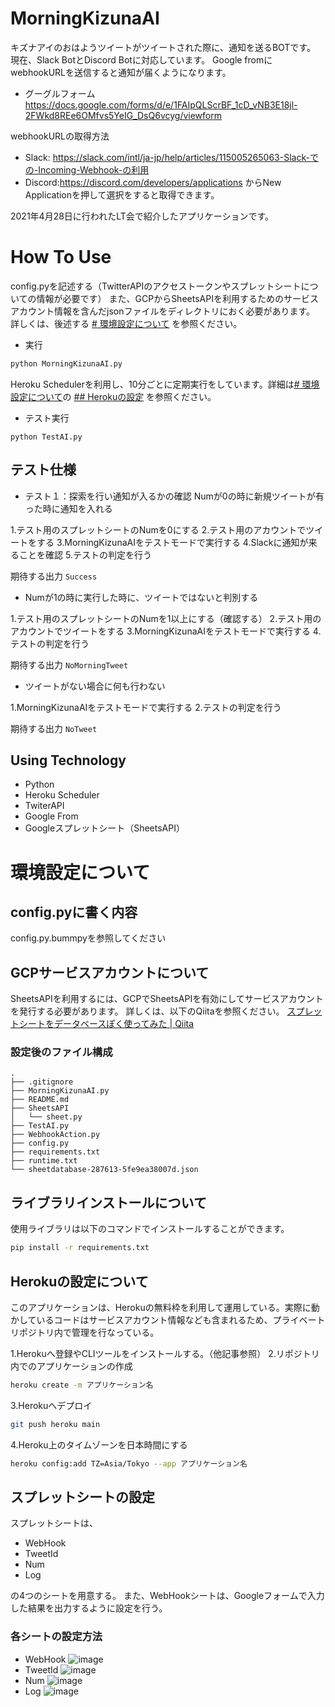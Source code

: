 # MorningKizunaAI

キズナアイのおはようツイートがツイートされた際に、通知を送るBOTです。
現在、Slack BotとDiscord Botに対応しています。
Google fromにwebhookURLを送信すると通知が届くようになります。

- グーグルフォーム
https://docs.google.com/forms/d/e/1FAIpQLScrBF_1cD_vNB3E18jl-2FWkd8REe6OMfvs5YeIG_DsQ6vcyg/viewform

webhookURLの取得方法

- Slack: https://slack.com/intl/ja-jp/help/articles/115005265063-Slack-での-Incoming-Webhook-の利用
- Discord:https://discord.com/developers/applications からNew Applicationを押して選択をすると取得できます。

2021年4月28日に行われたLT会で紹介したアプリケーションです。

# How To Use
config.pyを記述する（TwitterAPIのアクセストークンやスプレットシートについての情報が必要です）
また、GCPからSheetsAPIを利用するためのサービスアカウント情報を含んだjsonファイルをディレクトリにおく必要があります。
詳しくは、後述する [# 環境設定について](https://github.com/kurikinton105/MorningKizunaAI#%E7%92%B0%E5%A2%83%E8%A8%AD%E5%AE%9A%E3%81%AB%E3%81%A4%E3%81%84%E3%81%A6) を参照ください。

* 実行

```bash
python MorningKizunaAI.py
```

Heroku Schedulerを利用し、10分ごとに定期実行をしています。詳細は[# 環境設定について](https://github.com/kurikinton105/MorningKizunaAI#%E7%92%B0%E5%A2%83%E8%A8%AD%E5%AE%9A%E3%81%AB%E3%81%A4%E3%81%84%E3%81%A6)の [## Herokuの設定](https://github.com/kurikinton105/MorningKizunaAI#heroku%E3%81%AE%E8%A8%AD%E5%AE%9A%E3%81%AB%E3%81%A4%E3%81%84%E3%81%A6) を参照ください。

* テスト実行

```
python TestAI.py
```

## テスト仕様

* テスト１：探索を行い通知が入るかの確認
Numが0の時に新規ツイートが有った時に通知を入れる

1.テスト用のスプレットシートのNumを0にする
2.テスト用のアカウントでツイートをする
3.MorningKizunaAIをテストモードで実行する
4.Slackに通知が来ることを確認
5.テストの判定を行う

期待する出力
`Success`


* Numが1の時に実行した時に、ツイートではないと判別する

1.テスト用のスプレットシートのNumを1以上にする（確認する）
2.テスト用のアカウントでツイートをする
3.MorningKizunaAIをテストモードで実行する
4.テストの判定を行う

期待する出力
`NoMorningTweet`

* ツイートがない場合に何も行わない

1.MorningKizunaAIをテストモードで実行する
2.テストの判定を行う

期待する出力
`NoTweet`

## Using Technology

- Python
- Heroku Scheduler
- TwiterAPI
- Google From
- Googleスプレットシート（SheetsAPI）



# 環境設定について

## config.pyに書く内容
config.py.bummpyを参照してください

## GCPサービスアカウントについて

SheetsAPIを利用するには、GCPでSheetsAPIを有効にしてサービスアカウントを発行する必要があります。
詳しくは、以下のQiitaを参照ください。
[スプレットシートをデータベースぽく使ってみた | Qiita](https://qiita.com/y_a_m_a/items/b4eeb6079e14ee58d737)

### 設定後のファイル構成

```
.
├── .gitignore
├── MorningKizunaAI.py
├── README.md
├── SheetsAPI
│   └── sheet.py 
├── TestAI.py
├── WebhookAction.py
├── config.py
├── requirements.txt
├── runtime.txt
└── sheetdatabase-287613-5fe9ea38007d.json
```


## ライブラリインストールについて

使用ライブラリは以下のコマンドでインストールすることができます。

```bash
pip install -r requirements.txt
```

## Herokuの設定について

このアプリケーションは、Herokuの無料枠を利用して運用している。実際に動かしているコードはサービスアカウント情報なども含まれるため、プライベートリポジトリ内で管理を行なっている。

1.Herokuへ登録やCLIツールをインストールする。（他記事参照）
2.リポジトリ内でのアプリケーションの作成

```bash
heroku create -m アプリケーション名
```

3.Herokuへデプロイ

```bash
git push heroku main
```

4.Heroku上のタイムゾーンを日本時間にする

```bash
heroku config:add TZ=Asia/Tokyo --app アプリケーション名
```

## スプレットシートの設定

スプレットシートは、

- WebHook
- TweetId
- Num
- Log

の4つのシートを用意する。
また、WebHookシートは、Googleフォームで入力した結果を出力するように設定を行う。

### 各シートの設定方法
- WebHook
![image](https://user-images.githubusercontent.com/51431248/115115516-d37a8200-9fcf-11eb-9ee6-0bfee2641ddc.png)
- TweetId
![image](https://user-images.githubusercontent.com/51431248/115115522-e55c2500-9fcf-11eb-994c-c024c6ea2770.png)
- Num
![image](https://user-images.githubusercontent.com/51431248/115115530-eee58d00-9fcf-11eb-8bbf-6df7c4e8238b.png)
- Log
![image](https://user-images.githubusercontent.com/51431248/115115537-f9a02200-9fcf-11eb-844c-4d3430b813b4.png)


